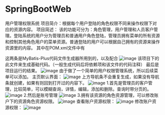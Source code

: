 # SpringBootWeb
用户管理权限系统
项目简介：根据每个用户登陆的角色权限不同来操作权限下对应的资源内容。
项目简述： 该的功能可分为：角色管理，用户管理和人员客户管理。登陆系统的用户分为管理员和普通用户角色登陆，管理员拥有菜单的所有资源和控制其他角色用户的菜单资源。普通登陆的用户可以根据自己拥有的资源来操作资源里的内容。
其中在POM.xml文件中有      
<!-- mybatis-plus-generator -->
<!--        <dependency>-->
<!--            <groupId>com.baomidou</groupId>-->
<!--            <artifactId>mybatis-plus-generator</artifactId>-->
<!--            <version>3.4.1</version>-->
<!--        </dependency>-->

<!--        <dependency>-->
<!--            <groupId>org.freemarker</groupId>-->
<!--            <artifactId>freemarker</artifactId>-->
<!--        </dependency>-->
这两条是MyBatis-Plus代码文件生成器所用到的，以及配合
![image](https://user-images.githubusercontent.com/39553612/122638415-8d07e780-d126-11eb-8d6e-41d408da50e3.png)
该项目下的此文件来生成基础代码。（一般生成代码后将依赖项和该文件的代码注释）
最后是项目运行的结果。
![image](https://user-images.githubusercontent.com/39553612/122638462-c6405780-d126-11eb-829d-124d9beaaaad.png)
由于做了一个简单的用户权限管理系统，所以后续菜单可以添加。
主页默认界面：
![image](https://user-images.githubusercontent.com/39553612/122638504-fe479a80-d126-11eb-92f4-d470f35e240e.png)
上方导航条不会重复生成，如果没有导航条就创建，如果有则回到打开过的内容下。
![image](https://user-images.githubusercontent.com/39553612/122638530-2636fe00-d127-11eb-87c7-c25370112305.png)
1.首先是管理员的客户管理，比较简单，可以模糊查询，详情，编辑，添加和删除。查询时带分页的。
![image](https://user-images.githubusercontent.com/39553612/122638562-54b4d900-d127-11eb-8644-cb83aabcf918.png)
2.然后是账号管理
![image](https://user-images.githubusercontent.com/39553612/122638593-92196680-d127-11eb-8434-8f21f7a75da7.png)
3.拥有该资源的角色资源管理，可以修改账户下的资源角色资源权限。
![image](https://user-images.githubusercontent.com/39553612/122638601-a0678280-d127-11eb-80e0-24e070873552.png)
查看账户资源权限：
![image](https://user-images.githubusercontent.com/39553612/122638618-b5dcac80-d127-11eb-898a-9c08cc61a0db.png)
修改账户资源权限：
![image](https://user-images.githubusercontent.com/39553612/122638628-c7be4f80-d127-11eb-95ec-f2e1f76f5e5d.png)



